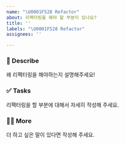 ```yaml
---
name: "\U0001F528 Refactor"
about: 리팩터링을 해야 할 부분이 있나요?
title: ''
labels: "\U0001F528 Refactor"
assignees: ''

---
```


### 🔨 Describe
왜 리팩터링을 해야하는지 설명해주세요!

### ✅ Tasks
리팩터링을 할 부분에 대해서 자세히 작성해 주세요.

### 🙋🏻 More
더 하고 싶은 말이 있다면 작성해 주세요.
